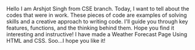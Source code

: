 Hello I am Arshjot Singh from CSE branch. 
Today, I want to tell about the codes that were in work. 
These pieces of code are examples of solving skills and a creative approach to writing code. 
I'll guide you through key features, functions, and the thinking behind them. 
Hope you find it interesting and instructive! 
I have made a Weather Forecast Page Using HTML and CSS.
Soo...I hope you like it!

